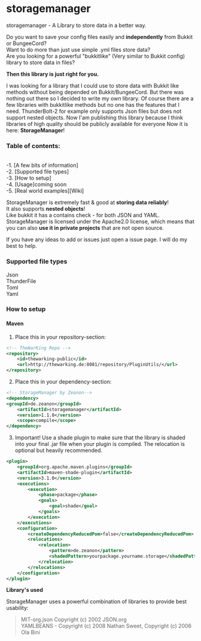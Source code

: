 
# storagemanager
storagemanager - A Library to store data in a better way.

Do you want to save your config files easily and **independently** from Bukkit or BungeeCord?<br>
Want to do more than just use simple .yml files store data?<br>
Are you looking for a powerful "bukkitlike" (Very similar to Bukkit config) library to store data in files?<br>

**Then this library is just right for you.**

I was looking for a library that I could use to store data with Bukkit like methods 
without being depended on Bukkit/BungeeCord. But there was nothing out there so I decided to write my own library.
Of course there are a few libraries with bukkitlike methods but no one has the features that I need.
ThunderBolt-2 for example only supports Json files but does not support nested objects.
Now I'am publishing this library because I think libraries of high quality should be publicly available for everyone
Now it is here: **StorageManager**!
<br>

### Table of contents:
<br>
-1. [A few bits of information] <br>
-2. [Supported file types] <br>
-3. [How to setup] <br>
-4. [Usage]coming soon <br>
-5. [Real world examples][Wiki] <br>



StorageManager is extremely fast & good at **storing data reliably**! <br>
It also supports **nested objects**!<br>
Like bukkit it has a contains check - for both JSON and YAML.
StorageManager is licensed under the Apache2.0 license, which means that
you can also **use it in private projects** that are not open source.

If you have any ideas to add or issues just open a issue page. I will do my best to help.



### Supported file types
Json<br>
ThunderFile<br>
Toml<br>
Yaml<br>

### How to setup

#### Maven

1. Place this in your repository-section: 
```xml
<!-- TheWarKing Repo -->
<repository>
    <id>thewarking-public</id>
    <url>http://thewarking.de:8081/repository/PluginUtils/</url>
</repository>
```

2. Place this in your dependency-section:
```xml
<!-- StorageManager by Zeanon-->
<dependency>
<groupId>de.zeanon</groupId>
    <artifactId>storagemanager</artifactId>
    <version>1.1.8</version>
    <scope>compile</scope>
</dependency>
```
	

3. Important! Use a shade plugin to make sure that the library is shaded into your final .jar file when your
plugin is compiled. 
The relocation is optional but heavily recommended.

```xml
<plugin>
	<groupId>org.apache.maven.plugins</groupId>
	<artifactId>maven-shade-plugin</artifactId>
	<version>3.1.0</version>
	<executions>
		<execution>
			<phase>package</phase>
			<goals>
				<goal>shade</goal>
			</goals>
		</execution>
	</executions>
	<configuration>
		<createDependencyReducedPom>false</createDependencyReducedPom>
		<relocations>
			<relocation>
				<pattern>de.zeanon</pattern>
				<shadedPattern>yourpackage.yourname.storage</shadedPattern>
			</relocation>
		</relocations>
	</configuration>
</plugin>
```	   


**Library's used**

StorageManager uses a powerful combination of libraries to provide best usability: 

>MIT-org.json Copyright (c) 2002 JSON.org <br>
>YAMLBEANS - Copyright (c) 2008 Nathan Sweet, Copyright (c) 2006 Ola Bini <br>
